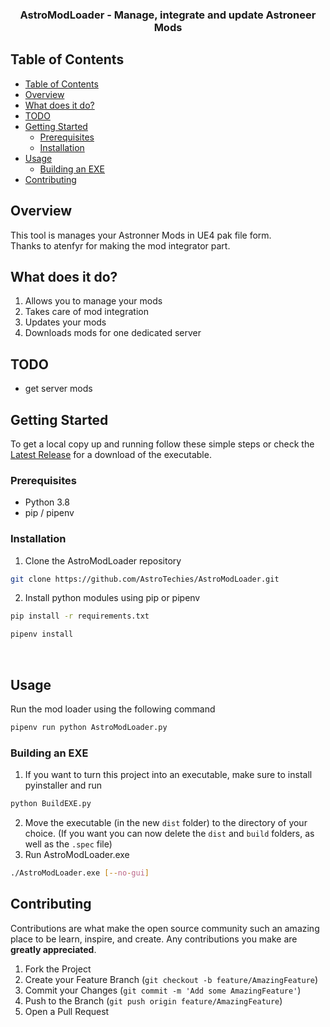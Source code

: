<h3 align="center">AstroModLoader - Manage, integrate and update Astroneer Mods</h3>

## Table of Contents

- [Table of Contents](#table-of-contents)
- [Overview](#overview)
- [What does it do?](#what-does-it-do)
- [TODO](#todo)
- [Getting Started](#getting-started)
  - [Prerequisites](#prerequisites)
  - [Installation](#installation)
- [Usage](#usage)
  - [Building an EXE](#building-an-exe)
- [Contributing](#contributing)
<!-- [License](#license)
- [Contact](#contact)-->

## Overview

This tool is manages your Astronner Mods in UE4 pak file form.<br />
Thanks to atenfyr for making the mod integrator part.

## What does it do?

1. Allows you to manage your mods
2. Takes care of mod integration
3. Updates your mods
4. Downloads mods for one dedicated server

## TODO

- get server mods

<!-- GETTING STARTED -->

## Getting Started

To get a local copy up and running follow these simple steps or check the [Latest Release](https://github.com/AstroTechies/AstroModLoader/releases/latest) for a download of the executable.

### Prerequisites

- Python 3.8
- pip / pipenv

### Installation

1. Clone the AstroModLoader repository

```sh
git clone https://github.com/AstroTechies/AstroModLoader.git
```

2. Install python modules using pip or pipenv

```sh
pip install -r requirements.txt
```

```sh
pipenv install
```

<br />

<!-- USAGE EXAMPLES -->

## Usage

Run the mod loader using the following command

```sh
pipenv run python AstroModLoader.py
```

### Building an EXE

1. If you want to turn this project into an executable, make sure to install pyinstaller and run

```sh
python BuildEXE.py
```

2. Move the executable (in the new `dist` folder) to the directory of your choice. (If you want you can now delete the `dist` and `build` folders, as well as the `.spec` file)
3. Run AstroModLoader.exe

```sh
./AstroModLoader.exe [--no-gui]
```

<!-- CONTRIBUTING -->

## Contributing

Contributions are what make the open source community such an amazing place to be learn, inspire, and create. Any contributions you make are **greatly appreciated**.

1. Fork the Project
2. Create your Feature Branch (`git checkout -b feature/AmazingFeature`)
3. Commit your Changes (`git commit -m 'Add some AmazingFeature'`)
4. Push to the Branch (`git push origin feature/AmazingFeature`)
5. Open a Pull Request
